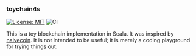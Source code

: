 ### toychain4s

[![License: MIT](https://img.shields.io/badge/License-MIT-blue.svg)](https://github.com/ariskk/zio-raft/blob/master/LICENSE)
![CI](https://github.com/ariskk/zio-raft/workflows/CI/badge.svg)

This is a toy blockchain implementation in Scala. It was inspired by [naivecoin](https://github.com/lhartikk/naivecoin).
It is not intended to be useful; it is merely a coding playground for trying things out.